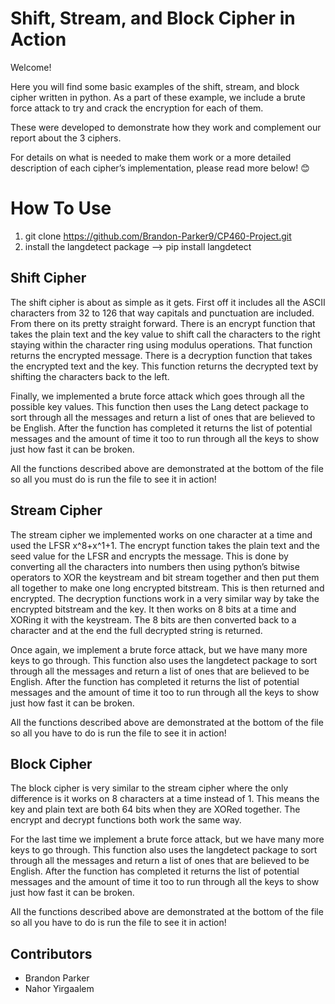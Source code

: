 # Shift, Stream, and Block Cipher in Action
Welcome! 

Here you will find some basic examples of the shift, stream, and block cipher written in python. As a part of these example, we include a brute force attack to try and crack the encryption for each of them. 

These were developed to demonstrate how they work and complement our report about the 3 ciphers. 

For details on what is needed to make them work or a more detailed description of each cipher’s implementation, please read more below! 😊

# How To Use
1. git clone https://github.com/Brandon-Parker9/CP460-Project.git
2. install the langdetect package --> pip install langdetect

## Shift Cipher

The shift cipher is about as simple as it gets. First off it includes all the ASCII characters from 32 to 126 that way capitals and punctuation are included. From there on its pretty straight forward. There is an encrypt function that takes the plain text and the key value to shift call the characters to the right staying within the character ring using modulus operations. That function returns the encrypted message. There is a decryption function that takes the encrypted text and the key. This function returns the decrypted text by shifting the characters back to the left. 

Finally, we implemented a brute force attack which goes through all the possible key values. This function then uses the Lang detect package to sort through all the messages and return a list of ones that are believed to be English. After the function has completed it returns the list of potential messages and the amount of time it too to run through all the keys to show just how fast it can be broken. 

All the functions described above are demonstrated at the bottom of the file so all you must do is run the file to see it in action!

## Stream Cipher

The stream cipher we implemented works on one character at a time and used the LFSR x^8+x^1+1. The encrypt function takes the plain text and the seed value for the LFSR and encrypts the message. This is done by converting all the characters into numbers then using python’s bitwise operators to XOR the keystream and bit stream together and then put them all together to make one long encrypted bitstream. This is then returned and encrypted. The decryption functions work in a very similar way by take the encrypted bitstream and the key. It then works on 8 bits at a time and XORing it with the keystream. The 8 bits are then converted back to a character and at the end the full decrypted string is returned. 

Once again, we implement a brute force attack, but we have many more keys to go through. This function also uses the langdetect package to sort through all the messages and return a list of ones that are believed to be English. After the function has completed it returns the list of potential messages and the amount of time it too to run through all the keys to show just how fast it can be broken.

All the functions described above are demonstrated at the bottom of the file so all you have to do is run the file to see it in action!

## Block Cipher

The block cipher is very similar to the stream cipher where the only difference is it works on 8 characters at a time instead of 1. This means the key and plain text are both 64 bits when they are XORed together. The encrypt and decrypt functions both work the same way.

For the last time we implement a brute force attack, but we have many more keys to go through. This function also uses the langdetect package to sort through all the messages and return a list of ones that are believed to be English. After the function has completed it returns the list of potential messages and the amount of time it too to run through all the keys to show just how fast it can be broken.

All the functions described above are demonstrated at the bottom of the file so all you have to do is run the file to see it in action!

## Contributors

- Brandon Parker 
- Nahor Yirgaalem